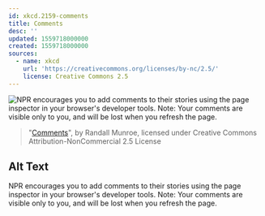 ```yaml
---
id: xkcd.2159-comments
title: Comments
desc: ''
updated: 1559718000000
created: 1559718000000
sources:
  - name: xkcd
    url: 'https://creativecommons.org/licenses/by-nc/2.5/'
    license: Creative Commons 2.5
---
```

![NPR encourages you to add comments to their stories using the page inspector in your browser's developer tools. Note: Your comments are visible only to you, and will be lost when you refresh the page.](https://imgs.xkcd.com/comics/comments.png)
> "[Comments](https://xkcd.com/2159/)", by Randall Munroe, licensed under Creative Commons Attribution-NonCommercial 2.5 License

## Alt Text
NPR encourages you to add comments to their stories using the page inspector in your browser's developer tools. Note: Your comments are visible only to you, and will be lost when you refresh the page.
